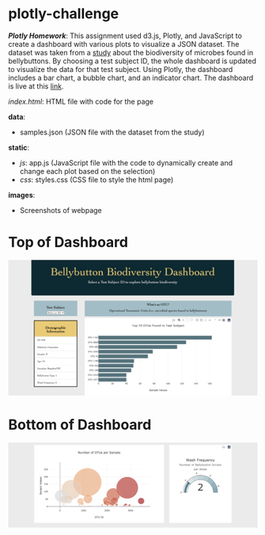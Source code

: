 # plotly-challenge
***Plotly Homework***: This assignment used d3.js, Plotly, and JavaScript to create a dashboard with various plots to visualize a JSON dataset. The dataset was taken from a [study](http://robdunnlab.com/projects/belly-button-biodiversity/results-and-data/) about the biodiversity of microbes found in bellybuttons. By choosing a test subject ID, the whole dashboard is updated to visualize the data for that test subject. Using Plotly, the dashboard includes a bar chart, a bubble chart, and an indicator chart. The dashboard is live at this [link](https://juliabrunett.github.io/plotly-challenge/).

*index.html*: HTML file with code for the page

**data**:
- samples.json (JSON file with the dataset from the study)

**static**:
- *js*: app.js (JavaScript file with the code to dynamically create and change each plot based on the selection)
- *css*: styles.css (CSS file to style the html page)

**images**:
- Screenshots of webpage

# Top of Dashboard
![Top of Page](./images/top_page.png)

# Bottom of Dashboard
![Bottom of Page](./images/bottom_page.png)


